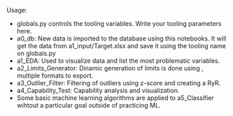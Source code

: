 Usage:
- globals.py controls the tooling variables. Write your tooling parameters here.
- a0_db: New data is imported to the database using this notebooks. It will get 
the data from a1_input/Target.xlsx and save it using the tooling name on globals.py
- a1_EDA: Used to visualize data and list the most problematic variables.
- a2_Limits_Generator: Dinamic generation of limits is done using , multiple formats to export.
- a3_Outlier_Filter: Filtering of outliers using z-score and creating a RyR.
- a4_Capability_Test: Capability analysis and visualization.
- Some basic machine learning algorithms are applied to a5_Classifier wihtout a particular goal outside of practicing ML.
